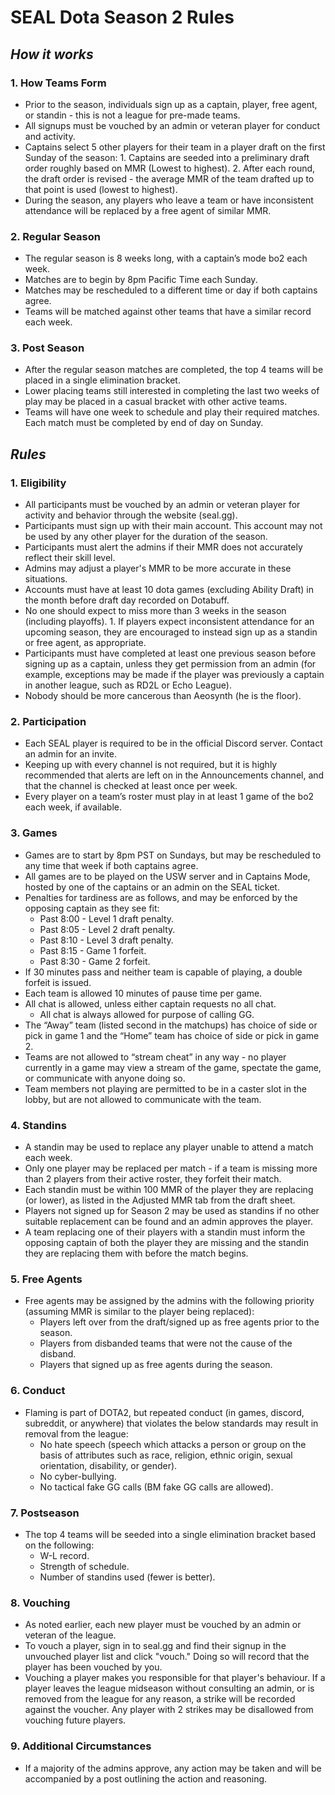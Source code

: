 # SEAL Dota Season 2 Rules

## *How it works*

### 1. How Teams Form

* Prior to the season, individuals sign up as a captain, player, free agent, or standin - this is not a league for pre-made teams.
* All signups must be vouched by an admin or veteran player for conduct and activity.
* Captains select 5 other players for their team in a player draft on the first Sunday of the season:
		1. Captains are seeded into a preliminary draft order roughly based on MMR (Lowest to highest).
		2. After each round, the draft order is revised - the average MMR of the team drafted up to that point is used (lowest to highest).
* During the season, any players who leave a team or have inconsistent attendance will be replaced by a free agent of similar MMR.
### 2. Regular Season

* The regular season is 8 weeks long, with a captain’s mode bo2 each week.
* Matches are to begin by 8pm Pacific Time each Sunday.
* Matches may be rescheduled to a different time or day if both captains agree.
* Teams will be matched against other teams that have a similar record each week.

### 3. Post Season

* After the regular season matches are completed, the top 4 teams will be placed in a single elimination bracket.
* Lower placing teams still interested in completing the last two weeks of play may be placed in a casual bracket with other active teams.
* Teams will have one week to schedule and play their required matches. Each match must be completed by end of day on Sunday.


## *Rules*

### 1. Eligibility

* All participants must be vouched by an admin or veteran player for activity and behavior through the website (seal.gg).
* Participants must sign up with their main account. This account may not be used by any other player for the duration of the season.
* Participants must alert the admins if their MMR does not accurately reflect their skill level.
* Admins may adjust a player's MMR to be more accurate in these situations.
* Accounts must have at least 10 dota games (excluding Ability Draft) in the month before draft day recorded on Dotabuff.
* No one should expect to miss more than 3 weeks in the season (including playoffs).
		1. If players expect inconsistent attendance for an upcoming season, they are encouraged to instead sign up as a standin or free agent, as appropriate.
* Participants must have completed at least one previous season before signing up as a captain, unless they get permission from an admin (for example, exceptions may be made if the player was previously a captain in another league, such as RD2L or Echo League).
* Nobody should be more cancerous than Aeosynth (he is the floor).

### 2. Participation

* Each SEAL player is required to be in the official Discord server. Contact an admin for an invite.
* Keeping up with every channel is not required, but it is highly recommended that alerts are left on in the Announcements channel, and that the channel is checked at least once per week.
* Every player on a team’s roster must play in at least 1 game of the bo2 each week, if available.

### 3. Games

* Games are to start by 8pm PST on Sundays, but may be rescheduled to any time that week if both captains agree.
* All games are to be played on the USW server and in Captains Mode, hosted by one of the captains or an admin on the SEAL ticket.
* Penalties for tardiness are as follows, and may be enforced by the opposing captain as they see fit:
	* Past 8:00 - Level 1 draft penalty.
	* Past 8:05 - Level 2 draft penalty.
	* Past 8:10 - Level 3 draft penalty.
	* Past 8:15 - Game 1 forfeit. 
	* Past 8:30 - Game 2 forfeit.
* If 30 minutes pass and neither team is capable of playing, a double forfeit is issued.
* Each team is allowed 10 minutes of pause time per game.
* All chat is allowed, unless either captain requests no all chat.
	* All chat is always allowed for purpose of calling GG.
* The “Away” team (listed second in the matchups) has choice of side or pick in game 1 and the “Home” team has choice of side or pick in game 2.
* Teams are not allowed to “stream cheat” in any way - no player currently in a game may view a stream of the game, spectate the game, or communicate with anyone doing so.
* Team members not playing are permitted to be in a caster slot in the lobby, but are not allowed to communicate with the team.

### 4. Standins

* A standin may be used to replace any player unable to attend a match each week.
* Only one player may be replaced per match - if a team is missing more than 2 players from their active roster, they forfeit their match. 
* Each standin must be within 100 MMR of the player they are replacing (or lower), as listed in the Adjusted MMR tab from the draft sheet.
* Players not signed up for Season 2 may be used as standins if no other suitable replacement can be found and an admin approves the player.
* A team replacing one of their players with a standin must inform the opposing captain of both the player they are missing and the standin they are replacing them with before the match begins.

### 5. Free Agents

* Free agents may be assigned by the admins with the following priority (assuming MMR is similar to the player being replaced):
	* Players left over from the draft/signed up as free agents prior to the season.
	* Players from disbanded teams that were not the cause of the disband.
	* Players that signed up as free agents during the season.

### 6. Conduct

* Flaming is part of DOTA2, but repeated conduct (in games, discord, subreddit, or anywhere) that violates the below standards may result in removal from the league:
	* No hate speech (speech which attacks a person or group on the basis of attributes such as race, religion, ethnic origin, sexual orientation, disability, or gender).
	* No cyber-bullying.
	* No tactical fake GG calls (BM fake GG calls are allowed).

### 7. Postseason

* The top 4 teams will be seeded into a single elimination bracket based on the following:
	* W-L record.
	* Strength of schedule.
	* Number of standins used (fewer is better).

### 8. Vouching

* As noted earlier, each new player must be vouched by an admin or veteran of the league.
* To vouch a player, sign in to seal.gg and find their signup in the unvouched player list and click "vouch." Doing so will record that the player has been vouched by you.
* Vouching a player makes you responsible for that player's behaviour. If a player leaves the league midseason without consulting an admin, or is removed from the league for any reason, a strike will be recorded against the voucher. Any player with 2 strikes may be disallowed from vouching future players.

### 9. Additional Circumstances

* If a majority of the admins approve, any action may be taken and will be accompanied by a post outlining the action and reasoning.
